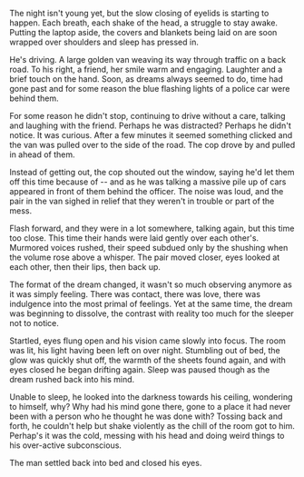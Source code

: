The night isn't young yet, but the slow closing of eyelids is starting
to happen. Each breath, each shake of the head, a struggle to stay
awake. Putting the laptop aside, the covers and blankets being laid on
are soon wrapped over shoulders and sleep has pressed in. 

He's driving. A large golden van weaving its way through traffic on a
back road. To his right, a friend, her smile warm and engaging. Laughter
and a brief touch on the hand. Soon, as dreams always seemed to do, time
had gone past and for some reason the blue flashing lights of a police
car were behind them. 

For some reason he didn't stop, continuing to drive without a care,
talking and laughing with the friend. Perhaps he was distracted? Perhaps
he didn't notice. It was curious. After a few minutes it seemed
something clicked and the van was pulled over to the side of the road.
The cop drove by and pulled in ahead of them.

Instead of getting out, the cop shouted out the window, saying he'd let
them off this time because of -- and as he was talking a massive pile up
of cars appeared in front of them behind the officer. The noise was
loud, and the pair in the van sighed in relief that they weren't in
trouble or part of the mess. 

Flash forward, and they were in a lot somewhere, talking again, but this
time too close. This time their hands were laid gently over each
other's. Murmored voices rushed, their speed subdued only by the
shushing when the volume rose above a whisper. The pair moved closer,
eyes looked at each other, then their lips, then back up. 

The format of the dream changed, it wasn't so much observing anymore as
it was simply feeling. There was contact, there was love, there was
indulgence into the most primal of feelings. Yet at the same time, the
dream was beginning to dissolve, the contrast with reality too much for
the sleeper not to notice. 

Startled, eyes flung open and his vision came slowly into focus. The
room was lit, his light having been left on over night. Stumbling out of
bed, the glow was quickly shut off, the warmth of the sheets found
again, and with eyes closed he began drifting again. Sleep was paused
though as the dream rushed back into his mind. 

Unable to sleep, he looked into the darkness towards his ceiling,
wondering to himself, why? Why had his mind gone there, gone to a place
it had never been with a person who he thought he was done with? Tossing
back and forth, he couldn't help but shake violently as the chill of the
room got to him. Perhap's it was the cold, messing with his head and
doing weird things to his over-active subconscious. 

The man settled back into bed and closed his eyes.
